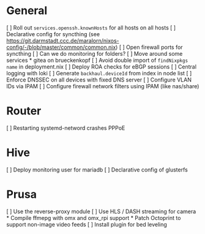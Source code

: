 # General
[ ] Roll out `services.openssh.knownHosts` for all hosts on all hosts
[ ] Declarative config for syncthing (see https://git.darmstadt.ccc.de/maralorn/nixos-config/-/blob/master/common/common.nix)
    [ ] Open firewall ports for syncthing
    [ ] Can we do monitoring for folders?
[ ] Move around some services
    * gitea on brueckenkopf
[ ] Avoid double import of `findNixpkgs name` in deployment.nix
[ ] Deploy ROA checks for eBGP sessions
[ ] Central logging with loki
[ ] Generate `backhaul.deviceId` from index in node list
[ ] Enforce DNSSEC on all devices with fixed DNS server
[ ] Configure VLAN IDs via IPAM
[ ] Configure firewall network filters using IPAM (like nas/share)

# Router
[ ] Restarting systemd-netword crashes PPPoE

# Hive
[ ] Deploy monitoring user for mariadb
[ ] Declarative config of glusterfs

# Prusa
[ ] Use the reverse-proxy module
[ ] Use HLS / DASH streaming for camera
    * Compile ffmepg with omx and omx_rpi support
    * Patch Octoprint to support non-image video feeds
[ ] Install plugin for bed leveling
